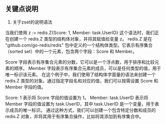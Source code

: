 ## 关键点说明
1. 关于zset的说明语法

当我们使用 z := redis.Z{Score: 1, Member: task.UserID} 这个语法时，我们正在创建一个 redis.Z 类型的结构体对象，并将其赋值给变量 z。
redis.Z 是在 "github.com/go-redis/redis" 包中定义的一个结构体类型。它表示有序集合（sorted set）中的一个元素，包含两个字段：Score 和 Member。

Score 字段表示有序集合元素的分数，它可以是一个浮点数，用于排序和比较元素的顺序。
Member 字段表示有序集合元素的成员，可以是任何类型的值，用于唯一标识该元素。
在这个例子中，我们使用了结构体字面量的语法来创建一个 redis.Z 类型的对象。通过指定字段名和对应的值，我们可以按需设置 Score 和 Member 字段的值。

Score: 1 表示将 Score 字段的值设置为 1。
Member: task.UserID 表示将 Member 字段的值设置为 task.UserID，其中 task.UserID 是一个变量，用于表示成员的唯一标识。
通过这种方式，我们可以创建一个包含特定分数和成员的 redis.Z 对象，并将其用于有序集合操作，比如将其添加到有序集合中。